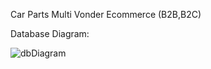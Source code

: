 Car Parts Multi Vonder Ecommerce (B2B,B2C)

Database Diagram:



![dbDiagram](https://user-images.githubusercontent.com/64283533/159818047-2309103a-2e45-4918-a0de-0942e556c9a6.png)
